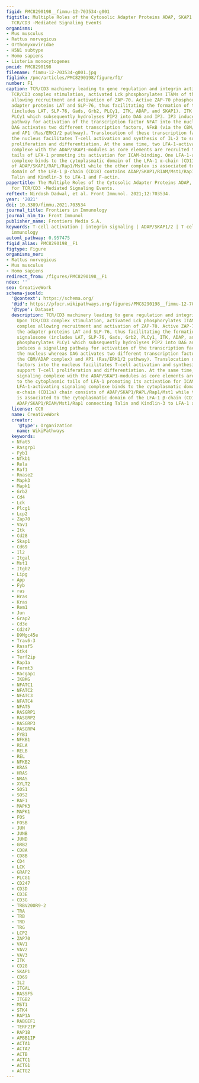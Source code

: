 ```yaml
---
figid: PMC8290198__fimmu-12-703534-g001
figtitle: Multiple Roles of the Cytosolic Adapter Proteins ADAP, SKAP1 and SKAP2 for
  TCR/CD3 -Mediated Signaling Events
organisms:
- Mus musculus
- Rattus norvegicus
- Orthomyxoviridae
- H5N1 subtype
- Homo sapiens
- Listeria monocytogenes
pmcid: PMC8290198
filename: fimmu-12-703534-g001.jpg
figlink: /pmc/articles/PMC8290198/figure/f1/
number: F1
caption: TCR/CD3 machinery leading to gene regulation and integrin activation. Upon
  TCR/CD3 complex stimulation, activated Lck phosphorylates ITAMs of the CD3 complex
  allowing recruitment and activation of ZAP-70. Active ZAP-70 phosphorylates the
  adapter proteins LAT and SLP-76, thus facilitating the formation of the LAT signalosome
  (includes LAT, SLP-76, Gads, Grb2, PLCγ1, ITK, ADAP, and SKAP1). ITK phosphorylates
  PLCγ1 which subsequently hydrolyses PIP2 into DAG and IP3. IP3 induces a signaling
  pathway for activation of the transcription factor NFAT into the nucleus whereas
  DAG activates two different transcription factors, NFκB (via the CBM/ADAP complex)
  and AP1 (Ras/ERK1/2 pathway). Translocation of these transcription factors into
  the nucleus facilitates T-cell activation and synthesis of IL-2 to support T-cell
  proliferation and differentiation. At the same time, two LFA-1-activating signaling
  complexe with the ADAP/SKAP1-modules as core elements are recruited to the cytoplasmic
  tails of LFA-1 promoting its activation for ICAM-binding. One LFA-1-activating signaling
  complexe binds to the cytoplasmatic domain of the LFA-1 α-chain (CD11a) chain consists
  of ADAP/SKAP1/RAPL/Rap1/Mst1 while the other complex is associated to the cytoplasmatic
  domain of the LFA-1 β-chain (CD18) contains ADAP/SKAP1/RIAM/Mst1/Rap1 connecting
  Talin and Kindlin-3 to LFA-1 and F-actin.
papertitle: The Multiple Roles of the Cytosolic Adapter Proteins ADAP, SKAP1 and SKAP2
  for TCR/CD3 -Mediated Signaling Events.
reftext: Nirdosh Dadwal, et al. Front Immunol. 2021;12:703534.
year: '2021'
doi: 10.3389/fimmu.2021.703534
journal_title: Frontiers in Immunology
journal_nlm_ta: Front Immunol
publisher_name: Frontiers Media S.A.
keywords: T-cell activation | integrin signaling | ADAP/SKAP1/2 | T cells | adaptive
  immunology
automl_pathway: 0.957475
figid_alias: PMC8290198__F1
figtype: Figure
organisms_ner:
- Rattus norvegicus
- Mus musculus
- Homo sapiens
redirect_from: /figures/PMC8290198__F1
ndex: ''
seo: CreativeWork
schema-jsonld:
  '@context': https://schema.org/
  '@id': https://pfocr.wikipathways.org/figures/PMC8290198__fimmu-12-703534-g001.html
  '@type': Dataset
  description: TCR/CD3 machinery leading to gene regulation and integrin activation.
    Upon TCR/CD3 complex stimulation, activated Lck phosphorylates ITAMs of the CD3
    complex allowing recruitment and activation of ZAP-70. Active ZAP-70 phosphorylates
    the adapter proteins LAT and SLP-76, thus facilitating the formation of the LAT
    signalosome (includes LAT, SLP-76, Gads, Grb2, PLCγ1, ITK, ADAP, and SKAP1). ITK
    phosphorylates PLCγ1 which subsequently hydrolyses PIP2 into DAG and IP3. IP3
    induces a signaling pathway for activation of the transcription factor NFAT into
    the nucleus whereas DAG activates two different transcription factors, NFκB (via
    the CBM/ADAP complex) and AP1 (Ras/ERK1/2 pathway). Translocation of these transcription
    factors into the nucleus facilitates T-cell activation and synthesis of IL-2 to
    support T-cell proliferation and differentiation. At the same time, two LFA-1-activating
    signaling complexe with the ADAP/SKAP1-modules as core elements are recruited
    to the cytoplasmic tails of LFA-1 promoting its activation for ICAM-binding. One
    LFA-1-activating signaling complexe binds to the cytoplasmatic domain of the LFA-1
    α-chain (CD11a) chain consists of ADAP/SKAP1/RAPL/Rap1/Mst1 while the other complex
    is associated to the cytoplasmatic domain of the LFA-1 β-chain (CD18) contains
    ADAP/SKAP1/RIAM/Mst1/Rap1 connecting Talin and Kindlin-3 to LFA-1 and F-actin.
  license: CC0
  name: CreativeWork
  creator:
    '@type': Organization
    name: WikiPathways
  keywords:
  - Nfat5
  - Rasgrp1
  - Fyb1
  - Nfkb1
  - Rela
  - Raf1
  - Rnase2
  - Mapk3
  - Mapk1
  - Grb2
  - Cd4
  - Lck
  - Plcg1
  - Lcp2
  - Zap70
  - Vav1
  - Itk
  - Cd28
  - Skap1
  - Cd69
  - Il2
  - Itgal
  - Mst1
  - Itgb2
  - Lipg
  - App
  - Fyb
  - ras
  - Hras
  - Kras
  - Rem1
  - Jun
  - Grap2
  - Cd3e
  - Cd247
  - D9Mgc45e
  - Trav6-3
  - Rassf5
  - Stk4
  - Terf2ip
  - Rap1a
  - Fermt3
  - Racgap1
  - IKBKG
  - NFATC1
  - NFATC2
  - NFATC3
  - NFATC4
  - NFAT5
  - RASGRP1
  - RASGRP2
  - RASGRP3
  - RASGRP4
  - FYB1
  - NFKB1
  - RELA
  - RELB
  - REL
  - NFKB2
  - KRAS
  - HRAS
  - NRAS
  - XYLT2
  - SOS1
  - SOS2
  - RAF1
  - MAPK3
  - MAPK1
  - FOS
  - FOSB
  - JUN
  - JUNB
  - JUND
  - GRB2
  - CD8A
  - CD8B
  - CD4
  - LCK
  - GRAP2
  - PLCG1
  - CD247
  - CD3D
  - CD3E
  - CD3G
  - TRBV20OR9-2
  - TRA
  - TRB
  - TRD
  - TRG
  - LCP2
  - ZAP70
  - VAV1
  - VAV2
  - VAV3
  - ITK
  - CD28
  - SKAP1
  - CD69
  - IL2
  - ITGAL
  - RASSF5
  - ITGB2
  - MST1
  - STK4
  - RAP1A
  - RABGEF1
  - TERF2IP
  - RAP1B
  - APBB1IP
  - ACTA1
  - ACTA2
  - ACTB
  - ACTC1
  - ACTG1
  - ACTG2
---
```

